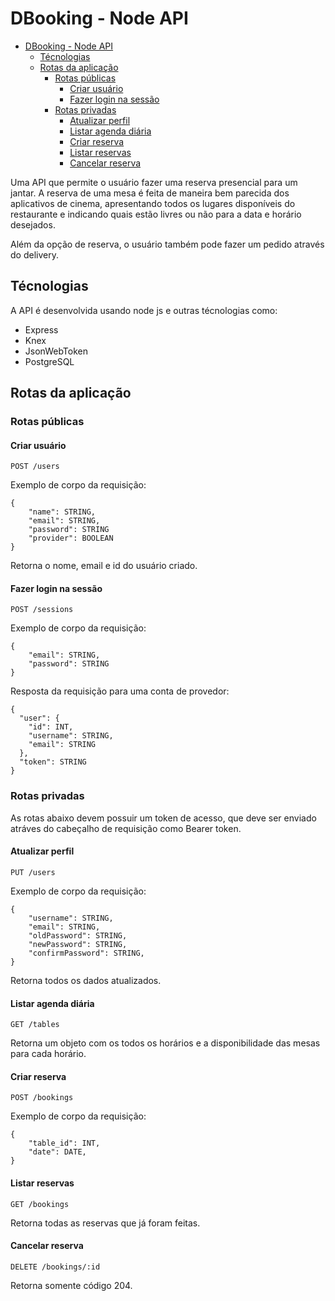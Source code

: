 # DBooking - Node API

- [DBooking - Node API](#dbooking---node-api)
  - [Técnologias](#técnologias)
  - [Rotas da aplicação](#rotas-da-aplicação)
    - [Rotas públicas](#rotas-públicas)
      - [Criar usuário](#criar-usuário)
      - [Fazer login na sessão](#fazer-login-na-sessão)
    - [Rotas privadas](#rotas-privadas)
      - [Atualizar perfil](#atualizar-perfil)
      - [Listar agenda diária](#listar-agenda-diária)
      - [Criar reserva](#criar-reserva)
      - [Listar reservas](#listar-reservas)
      - [Cancelar reserva](#cancelar-reserva)

Uma API que permite o usuário fazer uma reserva presencial para um jantar. A reserva de uma mesa é feita de maneira bem parecida dos aplicativos de cinema, apresentando todos os lugares disponíveis do restaurante e indicando quais estão livres ou não para a data e horário desejados.

Além da opção de reserva, o usuário também pode fazer um pedido através do delivery.

## Técnologias

A API é desenvolvida usando node js e outras técnologias como:

- Express
- Knex
- JsonWebToken
- PostgreSQL

## Rotas da aplicação

### Rotas públicas

#### Criar usuário

```
POST /users
```

Exemplo de corpo da requisição:

```
{
	"name": STRING,
	"email": STRING,
	"password": STRING
    "provider": BOOLEAN
}
```

Retorna o nome, email e id do usuário criado.

#### Fazer login na sessão

```
POST /sessions
```

Exemplo de corpo da requisição:

```
{
	"email": STRING,
	"password": STRING
}
```

Resposta da requisição para uma conta de provedor:

```
{
  "user": {
    "id": INT,
    "username": STRING,
    "email": STRING
  },
  "token": STRING
}

```

### Rotas privadas

As rotas abaixo devem possuir um token de acesso, que deve ser enviado atráves do cabeçalho de requisição como Bearer token.

#### Atualizar perfil

```
PUT /users
```

Exemplo de corpo da requisição:

```
{
	"username": STRING,
    "email": STRING,
    "oldPassword": STRING,
    "newPassword": STRING,
    "confirmPassword": STRING,
}
```

Retorna todos os dados atualizados.

#### Listar agenda diária

```
GET /tables
```

Retorna um objeto com os todos os horários e a disponibilidade das mesas para cada horário.

#### Criar reserva

```
POST /bookings
```

Exemplo de corpo da requisição:

```
{
	"table_id": INT,
    "date": DATE,
}
```

#### Listar reservas

```
GET /bookings
```

Retorna todas as reservas que já foram feitas.

#### Cancelar reserva

```
DELETE /bookings/:id
```

Retorna somente código 204.

